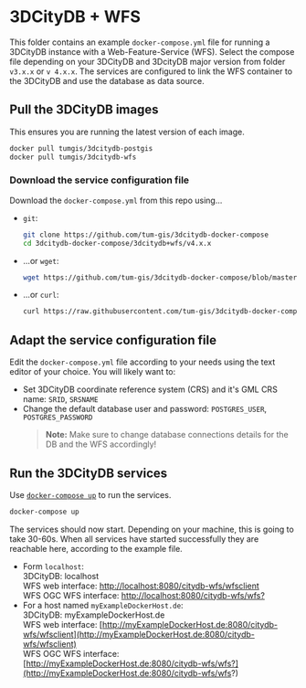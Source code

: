 # 3DCityDB + WFS

This folder contains an example `docker-compose.yml` file for running a 3DCityDB instance with a Web-Feature-Service (WFS). Select the compose file depending on your 3DCityDB and 3DcityDB major version from folder `v3.x.x` or `v 4.x.x`. The services are configured to link the WFS container to the 3DCityDB and use the database as data source.

## Pull the 3DCityDB images

This ensures you are running the latest version of each image.

```bash
docker pull tumgis/3dcitydb-postgis
docker pull tumgis/3dcitydb-wfs
```

### Download the service configuration file

Download the `docker-compose.yml` from this repo using...

* `git`:
  
    ```bash
    git clone https://github.com/tum-gis/3dcitydb-docker-compose
    cd 3dcitydb-docker-compose/3dcitydb+wfs/v4.x.x
    ```
* ...or `wget`:

   ```bash
   wget https://github.com/tum-gis/3dcitydb-docker-compose/blob/master/3dcitydb%2Bwfs/v4.x.x/docker-compose.yml
   ```

* ...or `curl`:

    ```bash
    curl https://raw.githubusercontent.com/tum-gis/3dcitydb-docker-compose/master/3dcitydb%2Bwfs/v4.x.x/docker-compose.yml -o docker-compose.yml
    ```

## Adapt the service configuration file

Edit the `docker-compose.yml` file according to your needs using the text editor of your choice. You will likely want to:

* Set 3DCityDB coordinate reference system (CRS) and it's GML CRS name: `SRID`, `SRSNAME`
* Change the default database user and password: `POSTGRES_USER`, `POSTGRES_PASSWORD`
    > **Note:** Make sure to change database connections details for the DB and the WFS accordingly!

## Run the 3DCityDB services

Use [`docker-compose up`](https://docs.docker.com/compose/reference/up/) to run the services.

  ```bash
  docker-compose up
  ```

The services should now start. Depending on your machine, this is going to take 30-60s. When all services have started successfully they are reachable here, according to the example file.

* Form `localhost`:  
  3DCityDB: localhost  
  WFS web interface: [http://localhost:8080/citydb-wfs/wfsclient](http://localhost:8080/citydb-wfs/wfsclient)  
  WFS OGC WFS interface: [http://localhost:8080/citydb-wfs/wfs?](http://localhost:8080/citydb-wfs/wfs?)  
* For a host named `myExampleDockerHost.de`:  
  3DCityDB: myExampleDockerHost.de  
  WFS web interface: [http://myExampleDockerHost.de:8080/citydb-wfs/wfsclient](http://myExampleDockerHost.de:8080/citydb-wfs/wfsclient)  
  WFS OGC WFS interface: [http://myExampleDockerHost.de:8080/citydb-wfs/wfs?](http://myExampleDockerHost.de:8080/citydb-wfs/wfs?)  
